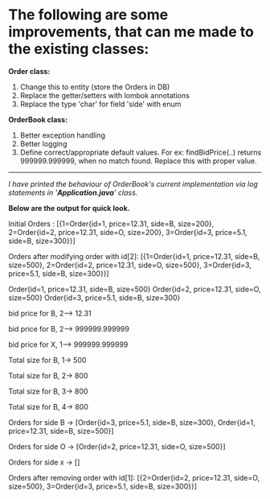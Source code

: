 # **The following are some improvements, that can me made to the existing classes:**

**Order class:**
1) Change this to entity (store the Orders in DB)
2) Replace the getter/setters with lombok annotations
3) Replace the type 'char' for field 'side' with enum


**OrderBook class:**
1) Better exception handling
2) Better logging
3) Define correct/appropriate default values. For ex:  findBidPrice(..) returns 999999.999999, when no match found. Replace this with proper value.


________________________________________________________________________________________________

_I have printed the behaviour of OrderBook's current implementation via log statements in '**Application.java**' class._

**Below are the output for quick look.**

Initial Orders : [{1=Order{id=1, price=12.31, side=B, size=200}, 2=Order{id=2, price=12.31, side=O, size=200}, 3=Order{id=3, price=5.1, side=B, size=300}}]

Orders after modifying order with id[2]: [{1=Order{id=1, price=12.31, side=B, size=500}, 2=Order{id=2, price=12.31, side=O, size=500}, 3=Order{id=3, price=5.1, side=B, size=300}}]

Order{id=1, price=12.31, side=B, size=500}
Order{id=2, price=12.31, side=O, size=500}
Order{id=3, price=5.1, side=B, size=300}

bid price for B, 2--> 12.31

bid price for B, 2--> 999999.999999

bid price for X, 1--> 999999.999999

Total size for B, 1-> 500

Total size for B, 2-> 800

Total size for B, 3-> 800

Total size for B, 4-> 800

Orders for side B -> [Order{id=3, price=5.1, side=B, size=300}, Order{id=1, price=12.31, side=B, size=500}]

Orders for side O -> [Order{id=2, price=12.31, side=O, size=500}]

Orders for side x -> []

Orders after removing order with id[1]: [{2=Order{id=2, price=12.31, side=O, size=500}, 3=Order{id=3, price=5.1, side=B, size=300}}] 